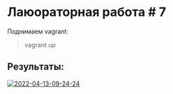 # Лаюораторная работа # 7


Поднимаем vagrant:

> vagrant up

## Результаты:

<a href="https://imgbb.com/"><img src="https://i.ibb.co/dp4G6SN/2022-04-13-09-24-24.png" alt="2022-04-13-09-24-24" border="0"></a>

